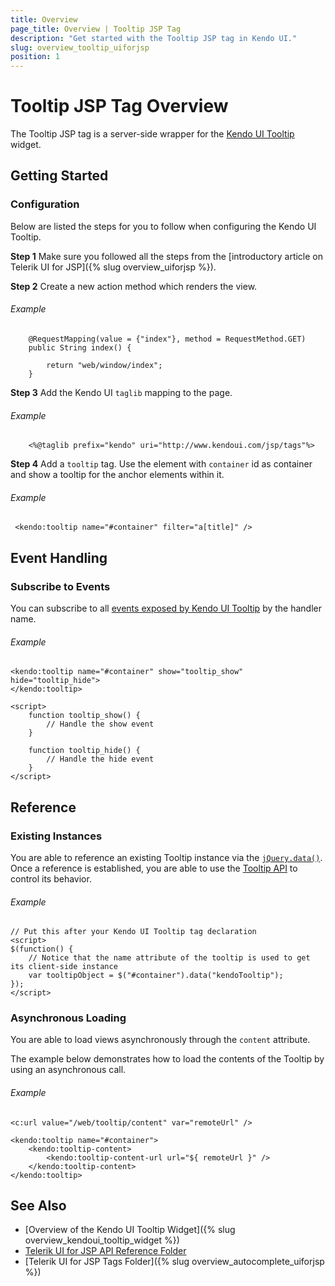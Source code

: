```yaml
---
title: Overview
page_title: Overview | Tooltip JSP Tag
description: "Get started with the Tooltip JSP tag in Kendo UI."
slug: overview_tooltip_uiforjsp
position: 1
---
```


# Tooltip JSP Tag Overview

The Tooltip JSP tag is a server-side wrapper for the [Kendo UI Tooltip](/api/javascript/ui/tooltip) widget.

## Getting Started

### Configuration

Below are listed the steps for you to follow when configuring the Kendo UI Tooltip.

**Step 1** Make sure you followed all the steps from the [introductory article on Telerik UI for JSP]({% slug overview_uiforjsp %}).

**Step 2** Create a new action method which renders the view.

###### Example

        @RequestMapping(value = {"index"}, method = RequestMethod.GET)
        public String index() {

            return "web/window/index";
        }

**Step 3** Add the Kendo UI `taglib` mapping to the page.

###### Example

        <%@taglib prefix="kendo" uri="http://www.kendoui.com/jsp/tags"%>

**Step 4** Add a `tooltip` tag. Use the element with `container` id as container and show a tooltip for the anchor elements within it.

###### Example

     <kendo:tooltip name="#container" filter="a[title]" />

## Event Handling

### Subscribe to Events

You can subscribe to all [events exposed by Kendo UI Tooltip](/api/javascript/ui/tooltip#events) by the handler name.

###### Example

    <kendo:tooltip name="#container" show="tooltip_show" hide="tooltip_hide">
    </kendo:tooltip>

    <script>
        function tooltip_show() {
            // Handle the show event
        }

        function tooltip_hide() {
            // Handle the hide event
        }
    </script>

## Reference

### Existing Instances

You are able to reference an existing Tooltip instance via the [`jQuery.data()`](http://api.jquery.com/jQuery.data/). Once a reference is established, you are able to use the [Tooltip API](/api/javascript/ui/tooltip#methods) to control its behavior.

###### Example

    // Put this after your Kendo UI Tooltip tag declaration
    <script>
    $(function() {
        // Notice that the name attribute of the tooltip is used to get its client-side instance
        var tooltipObject = $("#container").data("kendoTooltip");
    });
    </script>

### Asynchronous Loading

You are able to load views asynchronously through the `content` attribute.

The example below demonstrates how to load the contents of the Tooltip by using an asynchronous call.

###### Example

    <c:url value="/web/tooltip/content" var="remoteUrl" />

    <kendo:tooltip name="#container">
        <kendo:tooltip-content>
            <kendo:tooltip-content-url url="${ remoteUrl }" />
        </kendo:tooltip-content>
    </kendo:tooltip>

## See Also

* [Overview of the Kendo UI Tooltip Widget]({% slug overview_kendoui_tooltip_widget %})
* [Telerik UI for JSP API Reference Folder](/api/jsp/autocomplete/animation)
* [Telerik UI for JSP Tags Folder]({% slug overview_autocomplete_uiforjsp %})
